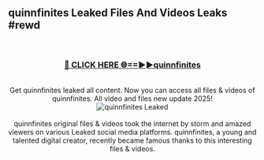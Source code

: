 ## quinnfinites Leaked Files And Videos Leaks #rewd
<br>
<div align="center">
<h3><a href="https://watchclip.my.id/quinnfinites" rel="nofollow">🔴 CLICK HERE 🌐==►►quinnfinites</a></h3>
<br>
Get quinnfinites leaked all content. Now you can access all files & videos of quinnfinites. All video and files new update 2025!
<br>
<a href="https://watchclip.my.id/quinnfinites" rel="nofollow" data-target="animated-image.originalLink"><img src="https://i.ibb.co.com/WyWwxjT/player-gif2.gif" alt="quinnfinites Leaked" style="max-width: 100%; display: inline-block;" data-target="animated-image.originalImage"></a>
<br><br>
quinnfinites original files & videos took the internet by storm and amazed viewers on various Leaked social media platforms. quinnfinites, a young and talented digital creator, recently became famous thanks to this interesting files & videos.
</div>
<br>